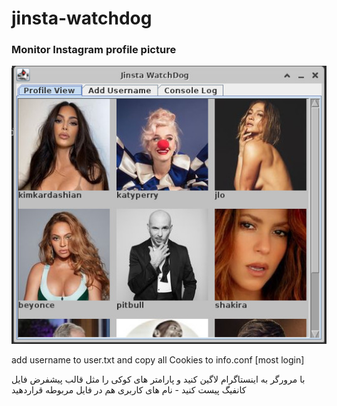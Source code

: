 # jinsta-watchdog
### Monitor Instagram profile picture
![picture](/Screenshot.jpg)

add username to user.txt and copy all Cookies to info.conf [most login]

با مرورگر به اینستاگرام لاگین کنید و پارامتر های کوکی را مثل قالب پیشفرض فایل کانفیگ پیست کنید - نام های کاربری هم در فایل مربوطه قراردهید
